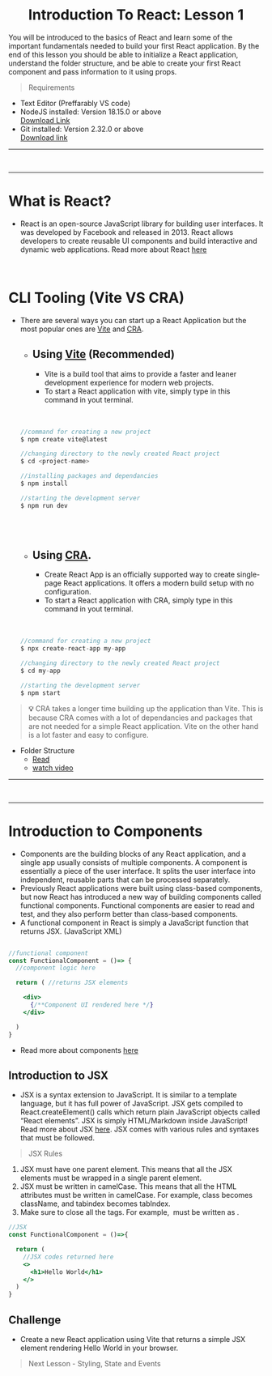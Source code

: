 <h1 align="center">Introduction To React: Lesson 1</h1>

You will be introduced to the basics of React and learn some of the important fundamentals needed to build your first React application. By the end of this lesson you should be able to initialize a React application, understand the folder structure, and be able to create your first React component and pass information to it using props.

> Requirements
- Text Editor (Preffarably VS code)
- NodeJS installed: Version 18.15.0 or above <br>
  <a href="https://nodejs.org/en">Download Link</a>
- Git installed: Version 2.32.0 or above <br>
  <a href="https://git-scm.com/downloads">Download link</a>

<hr>
<br>
<hr>

# What is React?

- React is an open-source JavaScript library for building user interfaces. It was developed by Facebook and released in 2013. React allows developers to create reusable UI components and build interactive and dynamic web applications. Read more about React <a href="https://reactjs.org/docs/getting-started.html">here</a>

<br>

# CLI Tooling (Vite VS CRA)

- There are several ways you can start up a React Application but the most popular ones are <a href="https://vitejs.dev/guide/">Vite</a> and <a href="https://create-react-app.dev/docs/getting-started">CRA</a>.

  - ## Using <a href="https://vitejs.dev/guide/">Vite</a> (Recommended) 
    - Vite is a build tool that aims to provide a faster and leaner development experience for modern web projects.
    - To start a React application with vite, simply type in this command in yout terminal.
  <br>
  <br>

  ```jsx
  //command for creating a new project
  $ npm create vite@latest
  
  //changing directory to the newly created React project
  $ cd <project-name>

  //installing packages and dependancies
  $ npm install

  //starting the development server
  $ npm run dev
  ```

  <br>
  <br>

  - ## Using <a href="https://create-react-app.dev/docs/getting-started">CRA</a>.
    - Create React App is an officially supported way to create single-page React applications. It offers a modern build setup with no configuration.
    - To start a React application with CRA, simply type in this command in yout terminal.

  <br>
  <br>

  ```jsx
  //command for creating a new project
  $ npx create-react-app my-app
  
  //changing directory to the newly created React project
  $ cd my-app

  //starting the development server
  $ npm start
  ```
> **💡** CRA takes a longer time building up the application than Vite. This is because CRA comes with a lot of dependancies and packages that are not needed for a simple React application. Vite on the other hand is a lot faster and easy to configure.

- Folder Structure
  - <a href="https://create-react-app.dev/docs/folder-structure">Read</a>
  - <a href="https://www.youtube.com/watch?v=VcGAxR1Ui3w&list=PL_c9BZzLwBRKFRIBWEWYCnV4Lk9HE3eYJ&index=4">watch video</a>

<hr>
<br>
<hr>

# Introduction to Components

- Components are the building blocks of any React application, and a single app usually consists of multiple components. A component is essentially a piece of the user interface. It splits the user interface into independent, reusable parts that can be processed separately.
- Previously React applications were built using class-based components, but now React has introduced a new way of building components called functional components. Functional components are easier to read and test, and they also perform better than class-based components.
- A functional component in React is simply a JavaScript function that returns JSX. (JavaScript XML)

```jsx

//functional component
const FunctionalComponent = ()=> {
  //component logic here

  return ( //returns JSX elements

    <div>
      {/**Component UI rendered here */}
    </div>

  )
}
```

- Read more about components <a href="https://react.dev/learn/your-first-component">here</a>

## Introduction to JSX

- JSX is a syntax extension to JavaScript. It is similar to a template language, but it has full power of JavaScript. JSX gets compiled to React.createElement() calls which return plain JavaScript objects called “React elements”. JSX is simply HTML/Markdown inside JavaScript! Read more about JSX <a href="https://react.dev/learn/writing-markup-with-jsx">here</a>. JSX comes with various rules and syntaxes that must be followed.
  
>JSX Rules
1. JSX must have one parent element. This means that all the JSX elements must be wrapped in a single parent element.
2. JSX must be written in camelCase. This means that all the HTML attributes must be written in camelCase. For example, class becomes className, and tabindex becomes tabIndex.
3. Make sure to close all the tags. For example, <img> must be written as <img />.

```jsx
//JSX
const FunctionalComponent = ()=>{

  return (
    //JSX codes returned here
    <>
      <h1>Hello World</h1>
    </>
  )
}
```

## Challenge

- Create a new React application using Vite that returns a simple JSX element rendering Hello World in your browser.

> Next Lesson - Styling, State and Events


